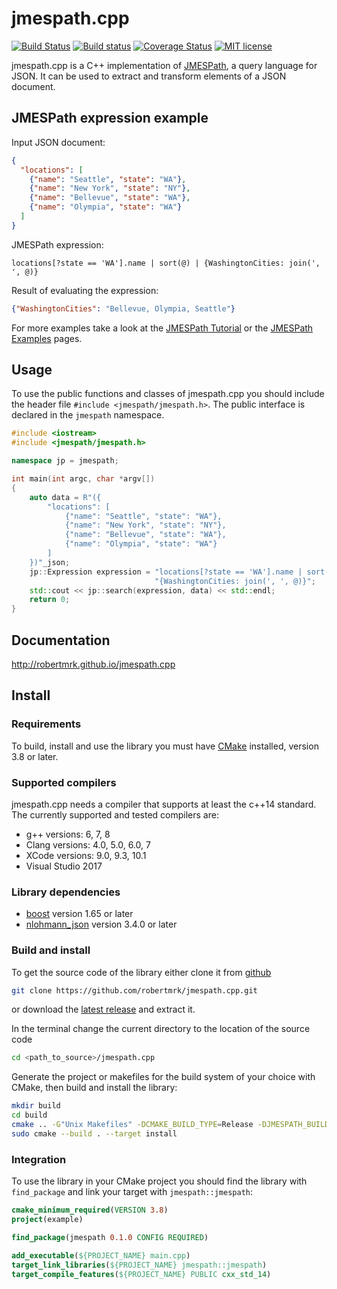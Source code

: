 # jmespath.cpp

[![Build Status](https://travis-ci.org/robertmrk/jmespath.cpp.svg?branch=develop)](https://travis-ci.org/robertmrk/jmespath.cpp) 
[![Build status](https://ci.appveyor.com/api/projects/status/9rca8iv5e5yslpmo/branch/develop?svg=true)](https://ci.appveyor.com/project/robertmrk/jmespath-cpp/branch/develop)
[![Coverage Status](https://coveralls.io/repos/robertmrk/jmespath.cpp/badge.svg?branch=develop&service=github)](https://coveralls.io/github/robertmrk/jmespath.cpp?branch=develop)
[![MIT license](https://img.shields.io/badge/License-MIT-yellow.svg)](https://opensource.org/licenses/MIT)

jmespath.cpp is a C++ implementation of [JMESPath](http://jmespath.org/), a query language for JSON. It can be used to extract and transform elements of a JSON document.

## JMESPath expression example
Input JSON document:
```json
{
  "locations": [
    {"name": "Seattle", "state": "WA"},
    {"name": "New York", "state": "NY"},
    {"name": "Bellevue", "state": "WA"},
    {"name": "Olympia", "state": "WA"}
  ]
}
```
JMESPath expression:
```
locations[?state == 'WA'].name | sort(@) | {WashingtonCities: join(', ', @)}
```
Result of evaluating the expression:
```json
{"WashingtonCities": "Bellevue, Olympia, Seattle"}
```
For more examples take a look at the [JMESPath Tutorial](http://jmespath.org/tutorial.html) or the [JMESPath Examples](http://jmespath.org/examples.html) pages.

## Usage
To use the public functions and classes of jmespath.cpp you should include the header file `#include <jmespath/jmespath.h>`. The public interface is declared in the `jmespath` namespace.
```cpp
#include <iostream>
#include <jmespath/jmespath.h>

namespace jp = jmespath;

int main(int argc, char *argv[])
{
    auto data = R"({
        "locations": [
            {"name": "Seattle", "state": "WA"},
            {"name": "New York", "state": "NY"},
            {"name": "Bellevue", "state": "WA"},
            {"name": "Olympia", "state": "WA"}
        ]
    })"_json;
    jp::Expression expression = "locations[?state == 'WA'].name | sort(@) | "
                                "{WashingtonCities: join(', ', @)}";
    std::cout << jp::search(expression, data) << std::endl;
    return 0;
}
```

## Documentation
http://robertmrk.github.io/jmespath.cpp

## Install
### Requirements
To build, install and use the library you must have [CMake](https://cmake.org/) installed, version 3.8 or later.

### Supported compilers
jmespath.cpp needs a compiler that supports at least the c++14 standard. The currently supported and tested compilers are:
- g++ versions: 6, 7, 8
- Clang versions: 4.0, 5.0, 6.0, 7
- XCode versions: 9.0, 9.3, 10.1
- Visual Studio 2017

### Library dependencies
- [boost](https://www.boost.org/) version 1.65 or later
- [nlohmann_json](https://github.com/nlohmann/json) version 3.4.0 or later

### Build and install
To get the source code of the library either clone it from [github](https://github.com/robertmrk/jmespath.cpp)
```bash
git clone https://github.com/robertmrk/jmespath.cpp.git
```
or download the [latest release](https://github.com/robertmrk/jmespath.cpp/releases) and extract it.

In the terminal change the current directory to the location of the source code
```bash
cd <path_to_source>/jmespath.cpp
```
Generate the project or makefiles for the build system of your choice with CMake, then build and install the library:
```bash
mkdir build
cd build
cmake .. -G"Unix Makefiles" -DCMAKE_BUILD_TYPE=Release -DJMESPATH_BUILD_TESTS=OFF
sudo cmake --build . --target install
```
### Integration
To use the library in your CMake project you should find the library with `find_package` and link your target with `jmespath::jmespath`:
```cmake
cmake_minimum_required(VERSION 3.8)
project(example)

find_package(jmespath 0.1.0 CONFIG REQUIRED)

add_executable(${PROJECT_NAME} main.cpp)
target_link_libraries(${PROJECT_NAME} jmespath::jmespath)
target_compile_features(${PROJECT_NAME} PUBLIC cxx_std_14)
```
